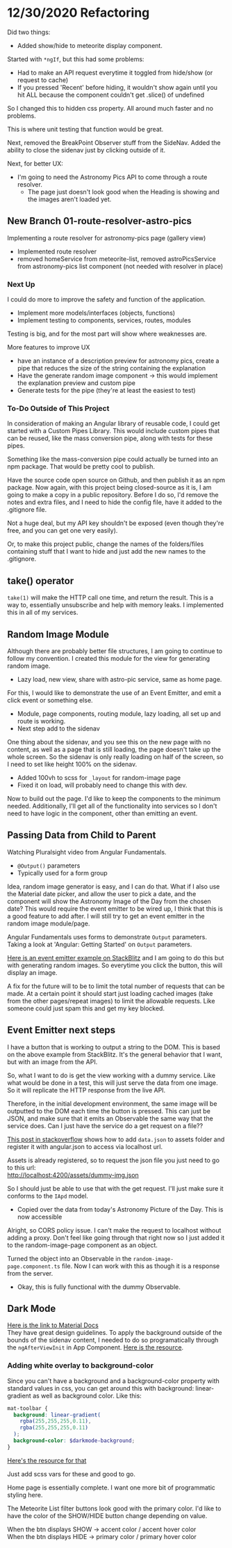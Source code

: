 # 12/30/2020 Refactoring

Did two things:

- Added show/hide to meteorite display component.  

Started with `*ngIf`, but this had some problems:

- Had to make an API request everytime it toggled from hide/show (or request to cache)
- If you pressed 'Recent' before hiding, it wouldn't show again until you hit ALL because the component couldn't get .slice() of undefined  

So I changed this to hidden css property.
All around much faster and no problems.  

This is where unit testing that function would be great.  

Next, removed the BreakPoint Observer stuff from the SideNav.
Added the ability to close the sidenav just by clicking outside of it.  

Next, for better UX:

- I'm going to need the Astronomy Pics API to come through a route resolver.
  - The page just doesn't look good when the Heading is showing and the images aren't loaded yet.

## New Branch 01-route-resolver-astro-pics

Implementing a route resolver for astronomy-pics page (gallery view)  

- Implemented route resolver
- removed homeService from meteorite-list, removed astroPicsService from astronomy-pics list component (not needed with resolver in place)

### Next Up

I could do more to improve the safety and function of the application.

- Implement more models/interfaces (objects, functions)
- Implement testing to components, services, routes, modules  

Testing is big, and for the most part will show where weaknesses are.  

More features to improve UX

- have an instance of a description preview for astronomy pics, create a pipe that reduces the size of the string containing the explanation
- Have the generate random image component -> this would implement the explanation preview and custom pipe
- Generate tests for the pipe (they're at least the easiest to test)  

### To-Do Outside of This Project

In consideration of making an Angular library of reusable code, I could get started with a Custom Pipes Library.
This would include custom pipes that can be reused, like the mass conversion pipe, along with tests for these pipes.  

Something like the mass-conversion pipe could actually be turned into an npm package.
That would be pretty cool to publish.  

Have the source code open source on Github, and then publish it as an npm package.
Now again, with this project being closed-source as it is, I am going to make a copy in a public repository.
Before I do so, I'd remove the notes and extra files, and I need to hide the config file, have it added to the .gitignore file.  

Not a huge deal, but my API key shouldn't be exposed (even though they're free, and you can get one very easily).  

Or, to make this project public, change the names of the folders/files containing stuff that I want to hide and just add the new names to the .gitignore.

## take() operator

`take(1)` will make the HTTP call one time, and return the result.
This is a way to, essentially unsubscribe and help with memory leaks.
I implemented this in all of my services.

## Random Image Module

Although there are probably better file structures, I am going to continue to follow my convention.
I created this module for the view for generating random image.

- Lazy load, new view, share with astro-pic service, same as home page.  

For this, I would like to demonstrate the use of an Event Emitter, and emit a click event or something else.

- Module, page components, routing module, lazy loading, all set up and route is working.
- Next step add to the sidenav  

One thing about the sidenav, and you see this on the new page with no content, as well as a page that is still loading, the page doesn't take up the whole screen.
So the sidenav is only really loading on half of the screen, so I need to set like height 100% on the sidenav.

- Added 100vh to scss for `_layout` for random-image page
- Fixed it on load, will probably need to change this with dev.  

Now to build out the page.
I'd like to keep the components to the minimum needed.
Additionally, I'll get all of the functionality into services so I don't need to have logic in the component, other than emitting an event.

## Passing Data from Child to Parent

Watching Pluralsight video from Angular Fundamentals.

- `@Output()` parameters
- Typically used for a form group  

Idea, random image generator is easy, and I can do that.
What if I also use the Material date picker, and allow the user to pick a date, and the component will show the Astronomy Image of the Day from the chosen date?
This would require the event emitter to be wired up, I think that this is a good feature to add after.
I will still try to get an event emitter in the random image module/page.  

Angular Fundamentals uses forms to demonstrate `Output` parameters.
Taking a look at 'Angular: Getting Started' on `Output` parameters.  

[Here is an event emitter example on StackBlitz](https://stackblitz.com/edit/so-angular-event-emitter) and I am going to do this but with generating random images.
So everytime you click the button, this will display an image.  

A fix for the future will to be to limit the total number of requests that can be made.
At a certain point it should start just loading cached images (take from the other pages/repeat images) to limit the allowable requests.
Like someone could just spam this and get my key blocked.

## Event Emitter next steps

I have a button that is working to output a string to the DOM.
This is based on the above example from StackBlitz.
It's the general behavior that I want, but with an image from the API.  

So, what I want to do is get the view working with a dummy service.
Like what would be done in a test, this will just serve the data from one image.
So it will replicate the HTTP response from the live API.  

Therefore, in the initial development environment, the same image will be outputted to the DOM each time the button is pressed.
This can just be JSON, and make sure that it emits an Observable the same way that the service does.
Can I just have the service do a get request on a file??  

[This post in stackoverflow](https://stackoverflow.com/questions/44042223/load-json-from-local-file-with-http-get-in-angular-2) shows how to add `data.json` to assets folder and register it with angular.json to access via localhost url.  

Assets is already registered, so to request the json file you just need to go to this url:  
<http://localhost:4200/assets/dummy-img.json>  

So I should just be able to use that with the get request.
I'll just make sure it conforms to the `IApd` model.  

- Copied over the data from today's Astronomy Picture of the Day. This is now accessible  

Alright, so CORS policy issue.
I can't make the request to localhost without adding a proxy.
Don't feel like going through that right now so I just added it to the random-image-page component as an object.  

Turned the object into an Observable in the `random-image-page.component.ts` file.
Now I can work with this as though it is a response from the server.

- Okay, this is fully functional with the dummy Observable.

## Dark Mode

[Here is the link to Material Docs](https://material.io/design/color/dark-theme.html#properties)  
They have great design guidelines.
To apply the background outside of the bounds of the sidenav content, I needed to do so programatically through the `ngAfterViewInit` in App Component.
[Here is the resource](https://stackoverflow.com/questions/46670795/how-to-change-whole-page-background-color-in-angular).  

### Adding white overlay to background-color

Since you can't have a background and a background-color property with standard values in css, you can get around this with background: linear-gradient as well as background color.
Like this:

```scss
mat-toolbar {
  background: linear-gradient(
    rgba(255,255,255,0.11),
    rgba(255,255,255,0.11)
  );
  background-color: $darkmode-background;
}
```

[Here's the resource for that](https://css-tricks.com/tinted-images-multiple-backgrounds/)  

Just add scss vars for these and good to go.  

Home page is essentially complete.
I want one more bit of programmatic styling here.  

The Meteorite List filter buttons look good with the primary color.
I'd like to have the color of the SHOW/HIDE button change depending on value.  

When the btn displays SHOW -> accent color / accent hover color  
When the btn displays HIDE -> primary color / primary hover color  

